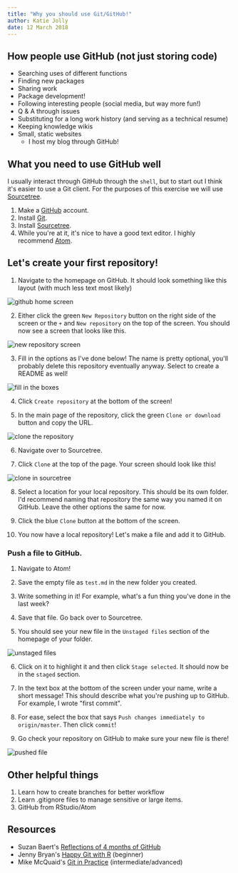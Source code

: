 ```yaml
---
title: "Why you should use Git/GitHub!"
author: Katie Jolly
date: 12 March 2018
---
```



## How people use GitHub (not just storing code)

* Searching uses of different functions
* Finding new packages
* Sharing work
* Package development!
* Following interesting people (social media, but way more fun!)
* Q & A through issues
* Substituting for a long work history (and serving as a technical resume)
* Keeping knowledge wikis
* Small, static websites
  * I host my blog through GitHub!

## What you need to use GitHub well

I usually interact through GitHub through the `shell`, but to start out I think it's easier to use a Git client. For the purposes of this exercise we will use [Sourcetree](https://www.sourcetreeapp.com/).

1. Make a [GitHub](https://github.com/) account.
2. Install [Git](https://git-scm.com/).
3. Install [Sourcetree](https://www.sourcetreeapp.com/).
4. While you're at it, it's nice to have a good text editor. I highly recommend [Atom](https://atom.io/).

## Let's create your first repository!

1. Navigate to the homepage on GitHub. It should look something like this layout (with much less text most likely)

![github home screen](images/home-screen.JPG)

2. Either click the green `New Repository` button on the right side of the screen or the `+` and `New repository` on the top of the screen. You should now see a screen that looks like this.

![new repository screen](images/new-repo.JPG)

3. Fill in the options as I've done below! The name is pretty optional, you'll probably delete this repository eventually anyway. Select to create a README as well!

![fill in the boxes](images/fill-in-repo.JPG)

4. Click `Create repository` at the bottom of the screen!

5. In the main page of the repository, click the green `Clone or download` button and copy the URL.

![clone the repository](images/clone.JPG)

6. Navigate over to Sourcetree.

7. Click `Clone` at the top of the page. Your screen should look like this!

![clone in sourcetree](images/clone-source.JPG)

8. Select a location for your local repository. This should be its own folder. I'd recommend naming that repository the same way you named it on GitHub. Leave the other options the same for now.

9. Click the blue `Clone` button at the bottom of the screen.

10. You now have a local repository! Let's make a file and add it to GitHub.

### Push a file to GitHub.

1. Navigate to Atom!

2. Save the empty file as `test.md` in the new folder you created.

3. Write something in it! For example, what's a fun thing you've done in the last week?

4. Save that file. Go back over to Sourcetree.

5. You should see your new file in the `Unstaged files` section of the homepage of your folder.

![unstaged files](images/test-file.JPG)

6. Click on it to highlight it and then click `Stage selected`. It should now be in the `staged` section.

7. In the text box at the bottom of the screen under your name, write a short message! This should describe what you're pushing up to GitHub. For example, I wrote "first commit".

8. For ease, select the box that says `Push changes immediately to origin/master`. Then click `commit`!

9. Go check your repository on GitHub to make sure your new file is there!

![pushed file](images/push.JPG)

## Other helpful things

1. Learn how to create branches for better workflow
2. Learn .gitignore files to manage sensitive or large items.
3. GitHub from RStudio/Atom

## Resources

* Suzan Baert's [Reflections of 4 months of GitHub](https://suzan.rbind.io/2018/03/reflections-4-months-of-github/)
* Jenny Bryan's [Happy Git with R](http://happygitwithr.com/) (beginner)
* Mike McQuaid's [Git in Practice](https://github.com/GitInPractice/GitInPractice#readme) (intermediate/advanced)
